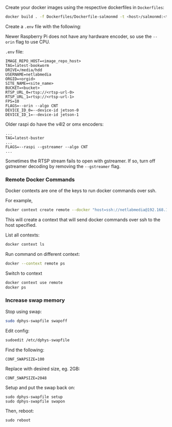 Create your docker images using the respective dockerfiles in `Dockerfiles`:
```bash
docker build . -f Dockerfiles/Dockerfile-salmonmd -t <host>/salmonmd:<tag>
```

Create a `.env` file with the following:

Newer Raspberry Pi does not have any hardware encoder, 
so use the `--orin` flag to use CPU.

`.env` file:
```
IMAGE_REPO_HOST=<image_repo_host>
TAG=latest-bookworm
DRIVE=/media/hdd
USERNAME=netlabmedia
ORGID=<orgid>
SITE_NAME=<site_name>
BUCKET=<bucket>
RTSP_URL_0=rtsp://<rtsp-url-0>
RTSP_URL_1=rtsp://<rtsp-url-1>
FPS=10
FLAGS=--orin --algo CNT
DEVICE_ID_0=--device-id jetson-0
DEVICE_ID_1=--device-id jetson-1
```

Older raspi do have the v4l2 or omx encoders:
```
...
TAG=latest-buster
...
FLAGS=--raspi --gstreamer --algo CNT
...
```

Sometimes the RTSP stream fails to open with gstreamer. If so,
turn off gstreamer decoding by removing the `--gstreamer` flag.

### Remote Docker Commands

Docker contexts are one of the keys to run docker commands over ssh.

For example,

```bash
docker context create remote --docker "host=ssh://netlabmedia@192.168.1.5"
```

This will create a context that will send docker commands over ssh to the host specified.

List all contexts:
```bash
docker context ls
```

Run command on different context:
```bash
docker --context remote ps
```

Switch to context
```bash
docker context use remote
docker ps
```

### Increase swap memory

Stop using swap:
```bash
sudo dphys-swapfile swapoff
```

Edit config:
```bash
sudoedit /etc/dphys-swapfile
```

Find the following:
```
CONF_SWAPSIZE=100
```

Replace with desired size, eg. 2GB:
```
CONF_SWAPSIZE=2048
```

Setup and put the swap back on:
```
sudo dphys-swapfile setup
sudo dphys-swapfile swapon
```

Then, reboot:
```
sudo reboot
```
